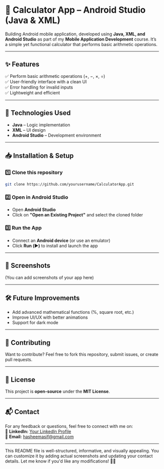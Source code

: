 
# 📱 Calculator App – Android Studio (Java & XML)   

Building Android mobile application, developed using **Java, XML, and Android Studio** as part of my **Mobile Application Development** course. It’s a simple yet functional calculator that performs basic arithmetic operations.  

---

## ✨ Features  
✅ Perform basic arithmetic operations (+, −, ×, ÷)  
✅ User-friendly interface with a clean UI  
✅ Error handling for invalid inputs  
✅ Lightweight and efficient  

---

## 🚀 Technologies Used  
- **Java** – Logic implementation  
- **XML** – UI design  
- **Android Studio** – Development environment  

---

## 📥 Installation & Setup  

### 1️⃣ Clone this repository  
```bash
git clone https://github.com/yourusername/CalculatorApp.git
```

### 2️⃣ Open in Android Studio  
- Open **Android Studio**  
- Click on **"Open an Existing Project"** and select the cloned folder  

### 3️⃣ Run the App  
- Connect an **Android device** (or use an emulator)  
- Click **Run (▶️)** to install and launch the app  

---

## 📸 Screenshots  
(You can add screenshots of your app here)  

---

## 🛠 Future Improvements  
- Add advanced mathematical functions (%, square root, etc.)  
- Improve UI/UX with better animations  
- Support for dark mode  

---

## 🤝 Contributing  
Want to contribute? Feel free to fork this repository, submit issues, or create pull requests.  

---

## 📜 License  
This project is **open-source** under the **MIT License**.  

---

## 📬 Contact  
For any feedback or questions, feel free to connect with me on:  
🔗 **LinkedIn:** [Your LinkedIn Profile](https://www.linkedin.com/in/hasheemahmed)  
📧 **Email:** hasheemasif@gmail.com 

---

This README file is well-structured, informative, and visually appealing. You can customize it by adding actual screenshots and updating your contact details. Let me know if you'd like any modifications! 🚀😊
